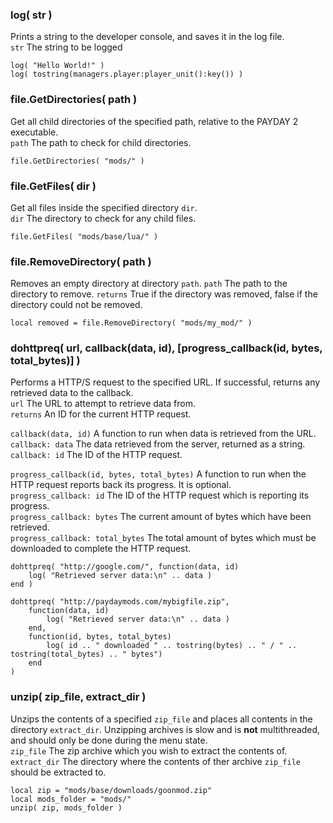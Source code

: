 
### log( str )
Prints a string to the developer console, and saves it in the log file.  
`str` The string to be logged

	log( "Hello World!" )
	log( tostring(managers.player:player_unit():key()) )

### file.GetDirectories( path )
Get all child directories of the specified path, relative to the PAYDAY 2 executable.  
`path` The path to check for child directories.  

	file.GetDirectories( "mods/" )

### file.GetFiles( dir )
Get all files inside the specified directory `dir`.  
`dir` The directory to check for any child files.  

	file.GetFiles( "mods/base/lua/" )

### file.RemoveDirectory( path )
Removes an empty directory at directory `path`.
`path` The path to the directory to remove.
`returns` True if the directory was removed, false if the directory could not be removed.

	local removed = file.RemoveDirectory( "mods/my_mod/" )

### dohttpreq( url, callback(data, id), [progress_callback(id, bytes, total_bytes)] )
Performs a HTTP/S request to the specified URL. If successful, returns any retrieved data to the callback.  
`url` The URL to attempt to retrieve data from.  
`returns` An ID for the current HTTP request.  

`callback(data, id)` A function to run when data is retrieved from the URL.  
`callback: data` The data retrieved from the server, returned as a string.  
`callback: id` The ID of the HTTP request.  

`progress_callback(id, bytes, total_bytes)` A function to run when the HTTP request reports back its progress. It is optional.  
`progress_callback: id` The ID of the HTTP request which is reporting its progress.  
`progress_callback: bytes` The current amount of bytes which have been retrieved.  
`progress_callback: total_bytes` The total amount of bytes which must be downloaded to complete the HTTP request.  

	dohttpreq( "http://google.com/", function(data, id)
		log( "Retrieved server data:\n" .. data )
	end )

	dohttpreq( "http://paydaymods.com/mybigfile.zip",
		function(data, id)
			log( "Retrieved server data:\n" .. data )
		end,
		function(id, bytes, total_bytes)
			log( id .. " downloaded " .. tostring(bytes) .. " / " .. tostring(total_bytes) .. " bytes")
		end
	)

### unzip( zip_file, extract_dir )
Unzips the contents of a specified `zip_file` and places all contents in the directory `extract_dir`. Unzipping archives is slow and is **not** multithreaded, and should only be done during the menu state.  
`zip_file` The zip archive which you wish to extract the contents of.  
`extract_dir` The directory where the contents of ther archive `zip_file` should be extracted to.  

	local zip = "mods/base/downloads/goonmod.zip"
	local mods_folder = "mods/"
	unzip( zip, mods_folder )
